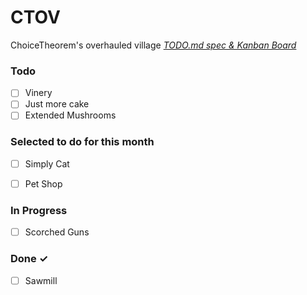 # CTOV

ChoiceTheorem's overhauled village
<em>[TODO.md spec & Kanban Board](https://bit.ly/3fCwKfM)</em>

### Todo

- [ ] Vinery  
- [ ] Just more cake  
- [ ] Extended Mushrooms  

### Selected to do for this month

- [ ] Simply Cat  
- [ ] Pet Shop  


### In Progress

- [ ] Scorched Guns  

### Done ✓

- [ ] Sawmill  

